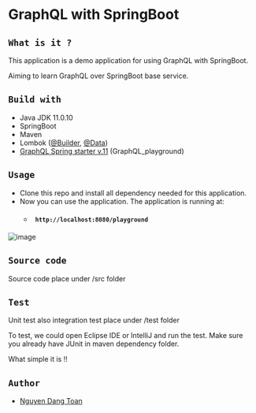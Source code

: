 # **GraphQL with SpringBoot**

## `What is it ?`

This application is a demo application for using GraphQL with SpringBoot.

Aiming to learn GraphQL over SpringBoot base service.

## `Build with`

* Java JDK 11.0.10
* SpringBoot
* Maven
* Lombok ([@Builder](https://projectlombok.org/features/Builder), [@Data](https://projectlombok.org/features/Data))
* [GraphQL Spring starter v.11](https://github.com/graphql-java-kickstart/graphql-spring-boot) (GraphQL_playground)

## `Usage`

*  Clone this repo and install all dependency needed for this application.
* Now you can use the application. The application is running at:
    * #### ` http://localhost:8080/playground`
  
![image](https://user-images.githubusercontent.com/45658401/110186403-cd648380-7e1d-11eb-8c57-9fbaf644256d.png)


## `Source code`

Source code place under /src folder

## `Test`

Unit test also integration test place under /test folder

To test, we could open Eclipse IDE or IntelliJ and run the test. Make sure you already have JUnit in maven dependency folder.

What simple it is !!

## `Author`
* [Nguyen Dang Toan](https://www.linkedin.com/in/nguyendangtoan/)
